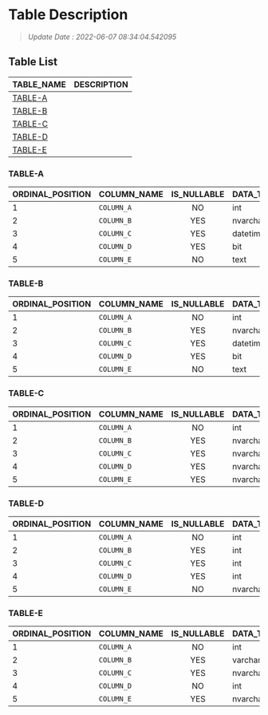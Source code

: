 # Table Description
>
>_Update Date : 2022-06-07 08:34:04.542095_

## Table List

|TABLE_NAME|DESCRIPTION|
|:---------|:----------|
|[TABLE-A](#table-a)||
|[TABLE-B](#table-b)||
|[TABLE-C](#table-c)||
|[TABLE-D](#table-d)||
|[TABLE-E](#table-e)||

### TABLE-A

|ORDINAL_POSITION|COLUMN_NAME|IS_NULLABLE|DATA_TYPE|DESCRIPTION|
|:---------------|:----------|:---------:|:--------|:----------|
|1|`COLUMN_A`|NO|int||
|2|`COLUMN_B`|YES|nvarchar||
|3|`COLUMN_C`|YES|datetime2||
|4|`COLUMN_D`|YES|bit||
|5|`COLUMN_E`|NO|text||

### TABLE-B

|ORDINAL_POSITION|COLUMN_NAME|IS_NULLABLE|DATA_TYPE|DESCRIPTION|
|:---------------|:----------|:---------:|:--------|:----------|
|1|`COLUMN_A`|NO|int||
|2|`COLUMN_B`|YES|nvarchar||
|3|`COLUMN_C`|YES|datetime2||
|4|`COLUMN_D`|YES|bit||
|5|`COLUMN_E`|NO|text||

### TABLE-C

|ORDINAL_POSITION|COLUMN_NAME|IS_NULLABLE|DATA_TYPE|DESCRIPTION|
|:---------------|:----------|:---------:|:--------|:----------|
|1|`COLUMN_A`|NO|int||
|2|`COLUMN_B`|YES|nvarchar||
|3|`COLUMN_C`|YES|nvarchar||
|4|`COLUMN_D`|YES|nvarchar||
|5|`COLUMN_E`|YES|nvarchar||

### TABLE-D

|ORDINAL_POSITION|COLUMN_NAME|IS_NULLABLE|DATA_TYPE|DESCRIPTION|
|:---------------|:----------|:---------:|:--------|:----------|
|1|`COLUMN_A`|NO|int||
|2|`COLUMN_B`|YES|int||
|3|`COLUMN_C`|YES|int||
|4|`COLUMN_D`|YES|int||
|5|`COLUMN_E`|NO|nvarchar||

### TABLE-E

|ORDINAL_POSITION|COLUMN_NAME|IS_NULLABLE|DATA_TYPE|DESCRIPTION|
|:---------------|:----------|:---------:|:--------|:----------|
|1|`COLUMN_A`|NO|int||
|2|`COLUMN_B`|YES|varchar||
|3|`COLUMN_C`|YES|nvarchar||
|4|`COLUMN_D`|NO|int||
|5|`COLUMN_E`|YES|nvarchar||
